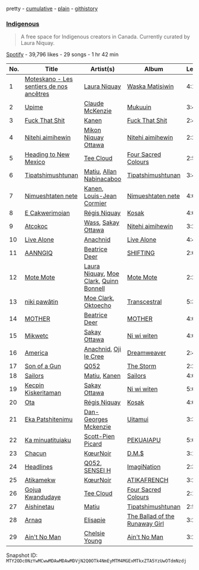 pretty - [cumulative](/playlists/cumulative/37i9dQZF1DWYrH4yMJbkL8.md) - [plain](/playlists/plain/37i9dQZF1DWYrH4yMJbkL8) - [githistory](https://github.githistory.xyz/mackorone/spotify-playlist-archive/blob/main/playlists/plain/37i9dQZF1DWYrH4yMJbkL8)

### [Indigenous](https://open.spotify.com/playlist/37i9dQZF1DWYrH4yMJbkL8)

> A free space for Indigenous creators in Canada\. Currently curated by Laura Niquay.

[Spotify](https://open.spotify.com/user/spotify) - 39,796 likes - 29 songs - 1 hr 42 min

| No. | Title | Artist(s) | Album | Length |
|---|---|---|---|---|
| 1 | [Moteskano \- Les sentiers de nos ancêtres](https://open.spotify.com/track/5mevy3xuFjvc6KsYwc6ajp) | [Laura Niquay](https://open.spotify.com/artist/0pl54zLEvzbyIPj7ork06z) | [Waska Matisiwin](https://open.spotify.com/album/0Tm5Exm8H4m2L1HoojSWBG) | 4:10 |
| 2 | [Upime](https://open.spotify.com/track/4roek8AJnlSRgkvJxLQJjE) | [Claude McKenzie](https://open.spotify.com/artist/6mQxVMXmQumHSbY96HiMjY) | [Mukuuin](https://open.spotify.com/album/6U8xS5uvMy8bD6ErzK4WMn) | 3:46 |
| 3 | [Fuck That Shit](https://open.spotify.com/track/6sjCx2zQtuYRxlh1IGlJqz) | [Kanen](https://open.spotify.com/artist/152AxqKxLsjKigyrD9AYsC) | [Fuck That Shit](https://open.spotify.com/album/0FyserIzEzqmbJvPH1T0Ak) | 2:44 |
| 4 | [Nitehi aimihewin](https://open.spotify.com/track/5QyJZwanyTYGojYtM8QKjG) | [Mikon Niquay Ottawa](https://open.spotify.com/artist/2POf2tzqUZhL93tiRiK1pL) | [Nitehi aimihewin](https://open.spotify.com/album/0m78A0vSqw5gGGVXQM3aGk) | 2:21 |
| 5 | [Heading to New Mexico](https://open.spotify.com/track/32wsFSnk4UlZpHDRQwpQkx) | [Tee Cloud](https://open.spotify.com/artist/7hJPw9JVF44dTnpjgB9DOg) | [Four Sacred Colours](https://open.spotify.com/album/5K3coH8BagPfr6hzoXu2hE) | 2:51 |
| 6 | [Tipatshimushtunan](https://open.spotify.com/track/1poqRsLSZT2hfghRkmFb2O) | [Matiu](https://open.spotify.com/artist/7JVJdPJ0ScYb84upENbZCE), [Allan Nabinacaboo](https://open.spotify.com/artist/18oZ6SjjkZ57N1kZZ6u2hT) | [Tipatshimushtunan](https://open.spotify.com/album/2s2VMACiBYgAJGC5DGEvTy) | 3:40 |
| 7 | [Nimueshtaten nete](https://open.spotify.com/track/3KtPaEk8dzOJ9GpQZzkvza) | [Kanen](https://open.spotify.com/artist/152AxqKxLsjKigyrD9AYsC), [Louis\-Jean Cormier](https://open.spotify.com/artist/6ZsvBr9pLJY16NqVRKO88G) | [Nimueshtaten nete](https://open.spotify.com/album/5SEtpOliFRWSyPucn4A2PO) | 4:00 |
| 8 | [E Cakwerimoian](https://open.spotify.com/track/09jcvuk4FBbTLz8fGk7a46) | [Régis Niquay](https://open.spotify.com/artist/4i1IJBUyz5vJDg2XlBY75X) | [Kosak](https://open.spotify.com/album/1JApUB1roNXyxHiRdKm4Qh) | 4:02 |
| 9 | [Atcokoc](https://open.spotify.com/track/55aFNqTLicUfe1eKMIdKaC) | [Wass](https://open.spotify.com/artist/1tgCvKsg8lLJT6WidKCdnO), [Sakay Ottawa](https://open.spotify.com/artist/45rLtgfU0dwPrajv8YJpWK) | [Nitehi aimihewin](https://open.spotify.com/album/0m78A0vSqw5gGGVXQM3aGk) | 3:29 |
| 10 | [Live Alone](https://open.spotify.com/track/7J4g3pkfo1jGEVdfZYfG3v) | [Anachnid](https://open.spotify.com/artist/3InHKoRqLAoPvPfH5T6WEO) | [Live Alone](https://open.spotify.com/album/6tn2vbBv4aERyjaVgJMqSZ) | 4:47 |
| 11 | [AANNGIQ](https://open.spotify.com/track/1YLx7QBLLEy8e8c8eqszSX) | [Beatrice Deer](https://open.spotify.com/artist/3YEhsztAtjqpC0JikHMmYe) | [SHIFTING](https://open.spotify.com/album/10v5r1u4kwiIpdbakONaps) | 2:05 |
| 12 | [Mote Mote](https://open.spotify.com/track/78bxKwsNCkrneywQut3Jrv) | [Laura Niquay](https://open.spotify.com/artist/0pl54zLEvzbyIPj7ork06z), [Moe Clark](https://open.spotify.com/artist/0C54jyc7FgNGsrR335k9JM), [Quinn Bonnell](https://open.spotify.com/artist/3BwhUVHm3xd8yhGH31DGLW) | [Mote Mote](https://open.spotify.com/album/7wc1kV6sz0Mluzp106GzoY) | 2:26 |
| 13 | [niki pawâtin](https://open.spotify.com/track/59sG3YftVzhlc9kKyETZAB) | [Moe Clark](https://open.spotify.com/artist/0C54jyc7FgNGsrR335k9JM), [Oktoecho](https://open.spotify.com/artist/7vMSIZwVfNNGRRaNgkpvhP) | [Transcestral](https://open.spotify.com/album/6WPCrZb5RTPq6nxEoGf5Zh) | 5:31 |
| 14 | [MOTHER](https://open.spotify.com/track/4yDRnjjqlD0X7vUpVSKa43) | [Beatrice Deer](https://open.spotify.com/artist/3YEhsztAtjqpC0JikHMmYe) | [MOTHER](https://open.spotify.com/album/7w11aSCmWBjqrYx8vLeY2k) | 4:09 |
| 15 | [Mikwetc](https://open.spotify.com/track/2tKrw6MfcXTlol3HOMcjoe) | [Sakay Ottawa](https://open.spotify.com/artist/6DeyGQrhOYQVX2UaZURDlI) | [Ni wi witen](https://open.spotify.com/album/1xJ1GOsXs4xsMqhGTA3iOS) | 4:05 |
| 16 | [America](https://open.spotify.com/track/5pEY83hLMUMEVAD73Q5P8a) | [Anachnid](https://open.spotify.com/artist/3InHKoRqLAoPvPfH5T6WEO), [Oji le Cree](https://open.spotify.com/artist/0Z8yzmYHVpQOMPSI0aKB3P) | [Dreamweaver](https://open.spotify.com/album/39gvn7LqSbcAVjl3nbvVWZ) | 2:46 |
| 17 | [Son of a Gun](https://open.spotify.com/track/5zsVYoquMgMSZYXzTwLbB7) | [Q052](https://open.spotify.com/artist/2T6gwpmENgpNZTWLJ2bKVE) | [The Storm](https://open.spotify.com/album/2PJDK1hEOnFHOM8qt7qrgQ) | 2:29 |
| 18 | [Sailors](https://open.spotify.com/track/2zo2zOxH0wpLWX80jYsaWF) | [Matiu](https://open.spotify.com/artist/7JVJdPJ0ScYb84upENbZCE), [Kanen](https://open.spotify.com/artist/152AxqKxLsjKigyrD9AYsC) | [Sailors](https://open.spotify.com/album/2ZkWGXSW6wuOp8maQ5vbp7) | 4:01 |
| 19 | [Kecpin Kiskeritaman](https://open.spotify.com/track/3UNFnnWDZtkpSK43y8ln20) | [Sakay Ottawa](https://open.spotify.com/artist/6DeyGQrhOYQVX2UaZURDlI) | [Ni wi witen](https://open.spotify.com/album/1xJ1GOsXs4xsMqhGTA3iOS) | 5:06 |
| 20 | [Ota](https://open.spotify.com/track/5d8Rw7RD8Gh3zXTscXZU9r) | [Régis Niquay](https://open.spotify.com/artist/4i1IJBUyz5vJDg2XlBY75X) | [Kosak](https://open.spotify.com/album/1JApUB1roNXyxHiRdKm4Qh) | 4:07 |
| 21 | [Eka Patshitenimu](https://open.spotify.com/track/3MlZfcV2aXIEwii8aYJ6eK) | [Dan\-Georges Mckenzie](https://open.spotify.com/artist/68mL5zdhhEli5uyDe0tlWm) | [Uitamui](https://open.spotify.com/album/25JmfuV91FiHtzCE5phcp9) | 3:38 |
| 22 | [Ka minuatituiaku](https://open.spotify.com/track/058D8oMxiBBxVQDckw9t88) | [Scott\-Pien Picard](https://open.spotify.com/artist/0J1gu80owc4vKFGUr78k7E) | [PEKUAIAPU](https://open.spotify.com/album/0nST396yMeFu8mECv5zzzA) | 5:00 |
| 23 | [Chacun](https://open.spotify.com/track/4lUiHOtH96BP251jgBqQA3) | [KœurNoir](https://open.spotify.com/artist/02xPdjOjc3z3RtlQTLUwcL) | [D.M.$](https://open.spotify.com/album/4qoIOnAL6dC9uuRNDhkjbC) | 3:12 |
| 24 | [Headlines](https://open.spotify.com/track/1UALvSWIb1mfo1AwKVLhmI) | [Q052](https://open.spotify.com/artist/2T6gwpmENgpNZTWLJ2bKVE), [SENSEI H](https://open.spotify.com/artist/4rSSnUNsjRSMr0TbcjVgkN) | [ImagiNation](https://open.spotify.com/album/2Bi01Xd77DXxV9FUGOZFYr) | 2:37 |
| 25 | [Atikamekw](https://open.spotify.com/track/0cYiLnWDgNEG7ymP0DAyHT) | [KœurNoir](https://open.spotify.com/artist/02xPdjOjc3z3RtlQTLUwcL) | [ATIKAFRENCH](https://open.spotify.com/album/2ieN5BxBw7KS20f5W7P0fS) | 3:28 |
| 26 | [Gojua Kwandudaye](https://open.spotify.com/track/7GOkYsEe0kOqGHV6hN5GYm) | [Tee Cloud](https://open.spotify.com/artist/7hJPw9JVF44dTnpjgB9DOg) | [Four Sacred Colours](https://open.spotify.com/album/5K3coH8BagPfr6hzoXu2hE) | 2:13 |
| 27 | [Aishinetau](https://open.spotify.com/track/2LuxBDc4v3GJRdJyTaOUqF) | [Matiu](https://open.spotify.com/artist/7JVJdPJ0ScYb84upENbZCE) | [Tipatshimushtunan](https://open.spotify.com/album/2s2VMACiBYgAJGC5DGEvTy) | 2:57 |
| 28 | [Arnaq](https://open.spotify.com/track/7eMFZDDVezqN2tOEBOU29v) | [Elisapie](https://open.spotify.com/artist/37Hkw3PjSoS9k06WwMibM3) | [The Ballad of the Runaway Girl](https://open.spotify.com/album/4thL3jIVt8oFNZgvnHslkU) | 3:25 |
| 29 | [Ain't No Man](https://open.spotify.com/track/0zOKmbOkPP7z4G5O9UKOQr) | [Chelsie Young](https://open.spotify.com/artist/0gkihtfmb0Fjsu65gTe9L1) | [Ain't No Man](https://open.spotify.com/album/1IWsKfS8aa6hWxocC59SNS) | 3:26 |

Snapshot ID: `MTY2ODc0NzYwMCwwMDAwMDAwMDVjN2Q0OTk4NmEyMTM4MGExMTkxZTA5YzUwOTdmNzdj`
